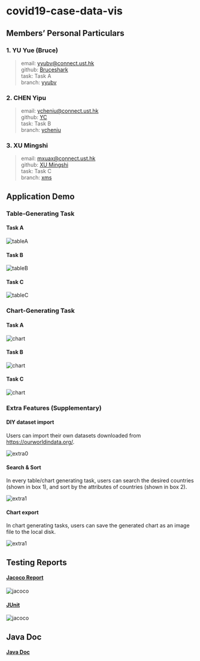 # covid19-case-data-vis

## Members’ Personal Particulars

### 1. YU Yue (Bruce)
> email: yyubv@connect.ust.hk \
> github: [Bruceshark](https://github.com/Bruceshark)  
> task: Task A \
> branch: [yyubv](https://github.com/Bruceshark/comp3111_proj_T03/tree/yyubv)

### 2. CHEN Yipu
> email: ycheniu@connect.ust.hk \
> github: [YC](https://github.com/peterchenyipu)  
> task: Task B \
> branch: [ycheniu](https://github.com/Bruceshark/comp3111_proj_T03/tree/ycheniu)

### 3. XU Mingshi
> email: mxuax@connect.ust.hk \
> github: [XU Mingshi](https://github.com/mxuax)  
> task: Task C \
> branch: [xms](https://github.com/Bruceshark/comp3111_proj_T03/tree/mxuax)

## Application Demo
### Table-Generating Task
#### Task A
![tableA](source_code_material/table_generatingA.png)
#### Task B
![tableB](source_code_material/table_generatingB.png)
#### Task C
![tableC](source_code_material/table_generatingC.png)
### Chart-Generating Task
#### Task A
![chart](source_code_material/chart_generatingA.png)
#### Task B
![chart](source_code_material/chart_generatingB.png)
#### Task C
![chart](source_code_material/chart_generatingC.png)
### Extra Features (Supplementary)
#### DIY dataset import 
Users can import their own datasets downloaded from https://ourworldindata.org/.

![extra0](source_code_material/extra_feature0.png)
#### Search & Sort
In every table/chart generating task, users can search the desired countries (shown in box 1), and sort by the attributes of countries (shown in box 2).

![extra1](source_code_material/extra_feature1.png)

#### Chart export
In chart generating tasks, users can save the generated chart as an image file to the local disk.

![extra1](source_code_material/extra_feature2.png)

## Testing Reports
#### [Jacoco Report](source_code_material/jacocoHTML/index.html)

![jacoco](source_code_material/jacoco.png)
#### [JUnit](source_code_material/junit/index.html)

![jacoco](source_code_material/junit.png)

## Java Doc
#### [Java Doc](source_code_material/javadoc/index.html)
